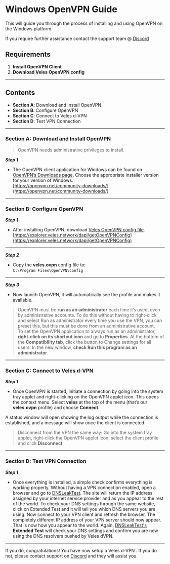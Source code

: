 
# Windows OpenVPN Guide 
This will guide you through the process of installing and using OpenVPN on the Windows platform.  

If you require further assistance contact the support team @ [Discord](https://discord.gg/P528fGg)

## Requirements
1) **Install OpenVPN Client**  
2) **Download Veles OpenVPN config**  
***

## Contents
* **Section A**: Download and Install OpenVPN
* **Section B**: Configure OpenVPN
* **Section C**: Connect to Veles d-VPN
* **Section D**: Test VPN Connection
***

### Section A: Download and Install OpenVPN

> OpenVPN needs administrative privileges to install.

***Step 1***
* The OpenVPN client application for Windows can be found on [OpenVPN’s Downloads page](https://openvpn.net/community-downloads/). Choose the appropriate installer version for your version of Windows.  
[https://openvpn.net/community-downloads/](https://openvpn.net/community-downloads/)
 
***

### Section B: Configure OpenVPN

***Step 1***
* After installing OpenVPN, download [Veles OpenVPN config file](https://explorer.veles.network/dapi/getOpenVPNConfig).  
[https://explorer.veles.network/dapi/getOpenVPNConfig](https://explorer.veles.network/dapi/getOpenVPNConfig)

***

***Step 2***
* Copy the **veles.ovpn** config file to:  
`C:\Program Files\OpenVPN\config`

***

***Step 3***
* Now launch OpenVPN, it will automatically see the profile and makes it available.

> OpenVPN must be **run as an administrator** each time it’s used, even by administrative accounts. To do this without having to right-click and select Run as administrator every time you use the VPN, you can preset this, but this must be done from an administrative account.  
> To set the OpenVPN application to always run as an administrator, **right-click on its shortcut icon** and go to **Properties**. At the bottom of the **Compatibility tab**, click the button to Change settings for all users. In the new window, **check Run this program as an administrator**.

***

### Section C: Connect to Veles d-VPN 

***Step 1***
* Once OpenVPN is started, initiate a connection by going into the system tray applet and right-clicking on the OpenVPN applet icon. This opens the context menu. Select **veles** at the top of the menu (that’s our **veles.ovpn** profile) and choose **Connect**.  

A status window will open showing the log output while the connection is established, and a message will show once the client is connected.  

> Disconnect from the VPN the same way: Go into the system tray applet, right-click the OpenVPN applet icon, select the client profile and click **Disconnect**.

***

### Section D: Test VPN Connection

***Step 1***
* Once everything is installed, a simple check confirms everything is working properly. Without having a VPN connection enabled, open a browser and go to [DNSLeakTest](https://www.dnsleaktest.com/).
The site will return the IP address assigned by your internet service provider and as you appear to the rest of the world. To check your DNS settings through the same website, click on Extended Test and it will tell you which DNS servers you are using.
Now connect to your VPN client and refresh the browser. The completely different IP address of your VPN server should now appear. That is now how you appear to the world. Again, [DNSLeakTest's](https://www.dnsleaktest.com/) **Extended Test** will check your DNS settings and confirm you are now using the DNS resolvers pushed by Veles dVPN.

***

If you do, congratulations! You have now setup a Veles d-VPN . If you do not, please contact support on [Discord](https://discord.gg/P528fGg) and they will assist you.  
